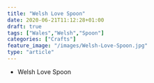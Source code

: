 ```yaml
---
title: "Welsh Love Spoon"
date: 2020-06-21T11:12:28+01:00
draft: true
tags: ["Wales","Welsh","Spoon"]
categories: ["Crafts"]
feature_image: "/images/Welsh-Love-Spoon.jpg"
type: "article"
---
```


* Welsh Love Spoon